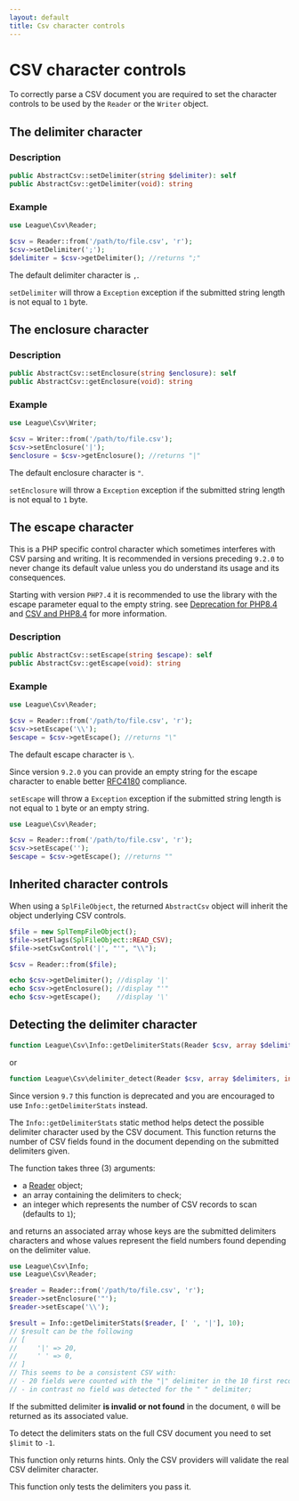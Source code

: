 ```yaml
---
layout: default
title: Csv character controls
---
```


# CSV character controls

To correctly parse a CSV document you are required to set the character controls to be used by the `Reader` or the `Writer` object.

## The delimiter character

### Description

```php
public AbstractCsv::setDelimiter(string $delimiter): self
public AbstractCsv::getDelimiter(void): string
```

### Example

```php
use League\Csv\Reader;

$csv = Reader::from('/path/to/file.csv', 'r');
$csv->setDelimiter(';');
$delimiter = $csv->getDelimiter(); //returns ";"
```

<p class="message-info">The default delimiter character is <code>,</code>.</p>

<p class="message-warning"><code>setDelimiter</code> will throw a <code>Exception</code> exception if the submitted string length is not equal to <code>1</code> byte.</p>

## The enclosure character

### Description

```php
public AbstractCsv::setEnclosure(string $enclosure): self
public AbstractCsv::getEnclosure(void): string
```

### Example

```php
use League\Csv\Writer;

$csv = Writer::from('/path/to/file.csv');
$csv->setEnclosure('|');
$enclosure = $csv->getEnclosure(); //returns "|"
```

<p class="message-info">The default enclosure character is <code>"</code>.</p>

<p class="message-warning"><code>setEnclosure</code> will throw a <code>Exception</code> exception if the submitted string length is not equal to <code>1</code> byte.</p>

## The escape character

This is a PHP specific control character which sometimes interferes with CSV parsing and writing.
It is recommended in versions preceding `9.2.0` to never change its default value unless you do understand its usage and its consequences.

<p class="message-warning">Starting with version <code>PHP7.4</code> it is recommended to use the library
with the escape parameter equal to the empty string.
see <a href="https://wiki.php.net/rfc/deprecations_php_8_4#deprecate_proprietary_csv_escaping_mechanism">Deprecation for PHP8.4</a> and
<a href="https://nyamsprod.com/blog/csv-and-php8-4/">CSV and PHP8.4</a> for more information.</p>

### Description

```php
public AbstractCsv::setEscape(string $escape): self
public AbstractCsv::getEscape(void): string
```

### Example

```php
use League\Csv\Reader;

$csv = Reader::from('/path/to/file.csv', 'r');
$csv->setEscape('\\');
$escape = $csv->getEscape(); //returns "\"
```

<p class="message-info">The default escape character is <code>\</code>.</p>
<p class="message-notice">Since version <code>9.2.0</code> you can provide an empty string for the escape character to enable better <a href="https://tools.ietf.org/html/rfc4180">RFC4180</a> compliance.</p>
<p class="message-warning"><code>setEscape</code> will throw a <code>Exception</code> exception if the submitted string length is not equal to <code>1</code> byte or an empty string.</p>

```php
use League\Csv\Reader;

$csv = Reader::from('/path/to/file.csv', 'r');
$csv->setEscape('');
$escape = $csv->getEscape(); //returns ""
```

## Inherited character controls

When using a `SplFileObject`, the returned `AbstractCsv` object will inherit the object underlying CSV controls.

```php
$file = new SplTempFileObject();
$file->setFlags(SplFileObject::READ_CSV);
$file->setCsvControl('|', "'", "\\");

$csv = Reader::from($file);

echo $csv->getDelimiter(); //display '|'
echo $csv->getEnclosure(); //display "'"
echo $csv->getEscape();    //display '\'
```

## Detecting the delimiter character

```php
function League\Csv\Info::getDelimiterStats(Reader $csv, array $delimiters, int $limit = 1): array
```

or

```php
function League\Csv\delimiter_detect(Reader $csv, array $delimiters, int $limit = 1): array
```

<p class="message-warning">Since version <code>9.7</code> this function is deprecated and you are encouraged to use <code>Info::getDelimiterStats</code> instead.</p>

The `Info::getDelimiterStats` static method helps detect the possible delimiter character used by the CSV document. This function returns the number of CSV fields found in the document depending on the submitted delimiters given.

The function takes three (3) arguments:

- a [Reader](/9.0/reader/) object;
- an array containing the delimiters to check;
- an integer which represents the number of CSV records to scan (defaults to `1`);

and returns an associated array whose keys are the submitted delimiters characters and whose values represent the field numbers found depending on the delimiter value.

```php
use League\Csv\Info;
use League\Csv\Reader;

$reader = Reader::from('/path/to/file.csv', 'r');
$reader->setEnclosure('"');
$reader->setEscape('\\');

$result = Info::getDelimiterStats($reader, [' ', '|'], 10);
// $result can be the following
// [
//     '|' => 20,
//     ' ' => 0,
// ]
// This seems to be a consistent CSV with:
// - 20 fields were counted with the "|" delimiter in the 10 first records;
// - in contrast no field was detected for the " " delimiter;
```

If the submitted delimiter **is invalid or not found** in the document, `0` will be returned as its associated value.

<p class="message-info">To detect the delimiters stats on the full CSV document you need to set <code>$limit</code> to <code>-1</code>.</p>
<p class="message-notice">This function only returns hints. Only the CSV providers will validate the real CSV delimiter character.</p>
<p class="message-warning">This function only tests the delimiters you pass it.</p>
